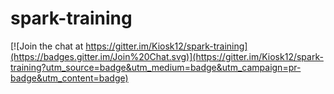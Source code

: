 # spark-training

[![Join the chat at https://gitter.im/Kiosk12/spark-training](https://badges.gitter.im/Join%20Chat.svg)](https://gitter.im/Kiosk12/spark-training?utm_source=badge&utm_medium=badge&utm_campaign=pr-badge&utm_content=badge)
